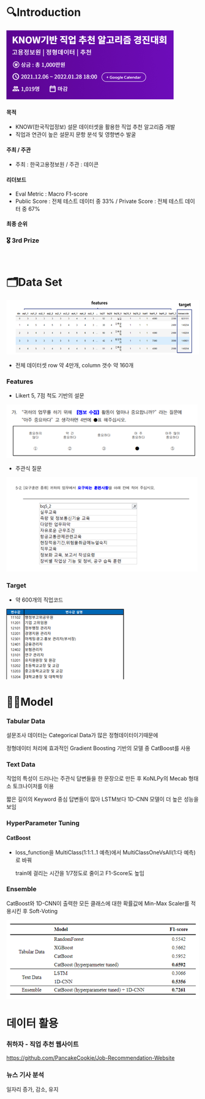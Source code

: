 # 🔍Introduction
<img src = "images/intro.png" >

#### 목적
- KNOW(한국직업정보) 설문 데이터셋을 활용한 직업 추천 알고리즘 개발
- 직업과 연관이 높은 설문지 문항 분석 및 영향변수 발굴
#### 주최 / 주관
- 주최 : 한국고용정보원  /  주관 : 데이콘


#### 리더보드
- Eval Metric : Macro F1-score
- Public Score : 전체 테스트 데이터 중 33% / Private Score : 전체 테스트 데이터 중 67%

#### 최종 순위
### 🎖 3rd Prize

<br/>

# 🗂Data Set
<img src = "images/dataset.png" >

- 전체 데이터셋 row 약 4만개, column 갯수 약 160개

### Features
- Likert 5, 7점 척도 기반의 설문
<img src = "images/5point2.png" >

- 주관식 질문
<img src = "images/text2.png"   >

### Target 
- 약 600개의 직업코드 
<img src = "images/targets.png" >

<br/>

# 🧑‍💻Model

### Tabular Data
설문조사 데이터는 Categorical Data가 많은 정형데이터이기때문에

정형데이터 처리에 효과적인 Gradient Boosting 기반의 모델 중 CatBoost를 사용

### Text Data
직업의 특성이 드러나는 주관식 답변들을 한 문장으로 만든 후 KoNLPy의 Mecab 형태소 토크나이저를 이용

짧은 길이의 Keyword 중심 답변들이 많아 LSTM보다 1D-CNN 모델이 더 높은 성능을 보임

### HyperParameter Tuning
#### CatBoost
- loss_function을 MultiClass(1:1:1..1 예측)에서 MultiClassOneVsAll(1:다 예측)로 바꿔

    train에 걸리는 시간을 1/7정도로 줄이고 F1-Score도 높임
    
### Ensemble
CatBoost와 1D-CNN이 출력한 모든 클래스에 대한 확률값에 
Min-Max Scaler를 적용시킨 후 Soft-Voting

<img src = "images/result.png">

<br/>

# 데이터 활용
### 취하자 - 직업 추천 웹사이트
https://github.com/PancakeCookie/Job-Recommendation-Website

### 뉴스 기사 분석
일자리 증가, 감소, 유지


